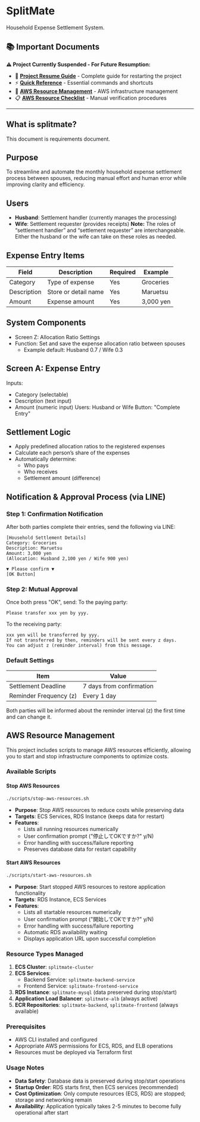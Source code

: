 # SplitMate

Household Expense Settlement System.

## 📚 Important Documents

**⚠️ Project Currently Suspended - For Future Resumption:**
- 🚀 **[Project Resume Guide](docs/project-resume-guide.md)** - Complete guide for restarting the project
- ⚡ **[Quick Reference](docs/quick-reference.md)** - Essential commands and shortcuts
- 🔧 **[AWS Resource Management](docs/aws-resource-bulk-management.md)** - AWS infrastructure management
- 📋 **[AWS Resource Checklist](docs/aws-resource-management-checklist.md)** - Manual verification procedures

---

## What is splitmate?
This document is requirements document.

## Purpose
To streamline and automate the monthly household expense settlement process between spouses, reducing manual effort and human error while improving clarity and efficiency.

## Users

- **Husband**: Settlement handler (currently manages the processing)
- **Wife**: Settlement requester (provides receipts)
**Note:** The roles of “settlement handler” and “settlement requester” are interchangeable. Either the husband or the wife can take on these roles as needed.
## Expense Entry Items
| Field       | Description          | Required | Example   |
| ----------- | -------------------- | -------- | --------- |
| Category    | Type of expense      | Yes      | Groceries |
| Description | Store or detail name | Yes      | Maruetsu  |
| Amount      | Expense amount       | Yes      | 3,000 yen |
## System Components
- Screen Z: Allocation Ratio Settings
- Function: Set and save the expense allocation ratio between spouses
  - Example default: Husband 0.7 / Wife 0.3
## Screen A: Expense Entry
Inputs:
- Category (selectable)
- Description (text input)
- Amount (numeric input)
Users: Husband or Wife
Button: "Complete Entry"
## Settlement Logic
- Apply predefined allocation ratios to the registered expenses
- Calculate each person’s share of the expenses
- Automatically determine:
  - Who pays
  - Who receives
  - Settlement amount (difference)
## Notification & Approval Process (via LINE)
### Step 1: Confirmation Notification
After both parties complete their entries, send the following via LINE:
```
[Household Settlement Details]
Category: Groceries
Description: Maruetsu
Amount: 3,000 yen
(Allocation: Husband 2,100 yen / Wife 900 yen)

▼ Please confirm ▼
[OK Button]
```
### Step 2: Mutual Approval
Once both press "OK", send:
To the paying party:
```
Please transfer xxx yen by yyy.
```
To the receiving party:
```
xxx yen will be transferred by yyy.
If not transferred by then, reminders will be sent every z days.
You can adjust z (reminder interval) from this message.
```
### Default Settings
| Item                   | Value                    |
| ---------------------- | ------------------------ |
| Settlement Deadline    | 7 days from confirmation |
| Reminder Frequency (z) | Every 1 day              |

Both parties will be informed about the reminder interval (z) the first time and can change it.

## AWS Resource Management

This project includes scripts to manage AWS resources efficiently, allowing you to start and stop infrastructure components to optimize costs.

### Available Scripts

#### Stop AWS Resources
```bash
./scripts/stop-aws-resources.sh
```
- **Purpose**: Stop AWS resources to reduce costs while preserving data
- **Targets**: ECS Services, RDS Instance (keeps data for restart)
- **Features**: 
  - Lists all running resources numerically
  - User confirmation prompt ("停止してOKですか?" y/N)
  - Error handling with success/failure reporting
  - Preserves database data for restart capability

#### Start AWS Resources
```bash
./scripts/start-aws-resources.sh
```
- **Purpose**: Start stopped AWS resources to restore application functionality
- **Targets**: RDS Instance, ECS Services
- **Features**:
  - Lists all startable resources numerically
  - User confirmation prompt ("開始してOKですか?" y/N)
  - Error handling with success/failure reporting
  - Automatic RDS availability waiting
  - Displays application URL upon successful completion

### Resource Types Managed
1. **ECS Cluster**: `splitmate-cluster`
2. **ECS Services**: 
   - Backend Service: `splitmate-backend-service`
   - Frontend Service: `splitmate-frontend-service`
3. **RDS Instance**: `splitmate-mysql` (data preserved during stop/start)
4. **Application Load Balancer**: `splitmate-alb` (always active)
5. **ECR Repositories**: `splitmate-backend`, `splitmate-frontend` (always available)

### Prerequisites
- AWS CLI installed and configured
- Appropriate AWS permissions for ECS, RDS, and ELB operations
- Resources must be deployed via Terraform first

### Usage Notes
- **Data Safety**: Database data is preserved during stop/start operations
- **Startup Order**: RDS starts first, then ECS services (recommended)
- **Cost Optimization**: Only compute resources (ECS, RDS) are stopped; storage and networking remain
- **Availability**: Application typically takes 2-5 minutes to become fully operational after start
